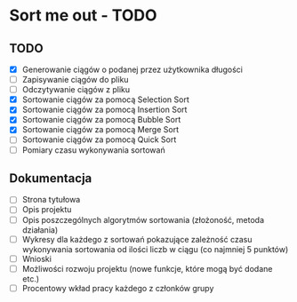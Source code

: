 # Sort me out - TODO
## TODO
* [x] Generowanie ciągów o podanej przez użytkownika długości
* [ ] Zapisywanie ciągów do pliku
* [ ] Odczytywanie ciągów z pliku
* [x] Sortowanie ciągów za pomocą Selection Sort
* [x] Sortowanie ciągów za pomocą Insertion Sort
* [x] Sortowanie ciągów za pomocą Bubble Sort
* [x] Sortowanie ciągów za pomocą Merge Sort
* [ ] Sortowanie ciągów za pomocą Quick Sort
* [ ] Pomiary czasu wykonywania sortowań

## Dokumentacja
* [ ] Strona tytułowa
* [ ] Opis projektu
* [ ] Opis poszczególnych algorytmów sortowania (złożoność, metoda działania)
* [ ] Wykresy dla każdego z sortowań pokazujące zależność czasu wykonywania sortowania od ilości liczb w ciągu (co najmniej 5 punktów)
* [ ] Wnioski
* [ ] Możliwości rozwoju projektu (nowe funkcje, które mogą być dodane etc.)
* [ ] Procentowy wkład pracy każdego z członków grupy
